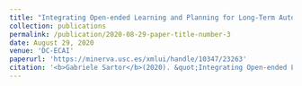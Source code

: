 ```yaml
---
title: "Integrating Open-ended Learning and Planning for Long-Term Autonomy"
collection: publications
permalink: /publication/2020-08-29-paper-title-number-3
date: August 29, 2020
venue: 'DC-ECAI'
paperurl: 'https://minerva.usc.es/xmlui/handle/10347/23263'
citation: '<b>Gabriele Sartor</b>(2020). &quot;Integrating Open-ended Learning and Planning for Long-Term Autonomy.&quot; <i>1st Doctoral Consortium at the European Conference on Artificial Intelligence</i> '
---
```

